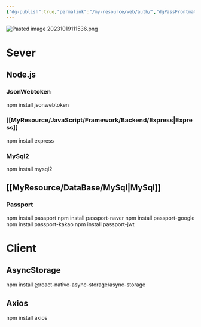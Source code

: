 ```yaml
---
{"dg-publish":true,"permalink":"/my-resource/web/auth/","dgPassFrontmatter":true,"created":"2023-12-13T17:50:08.585+09:00","updated":"2023-12-14T17:36:42.388+09:00"}
---
```



![Pasted image 20231019111536.png](/img/user/AttachedFile/Pasted%20image%2020231019111536.png)
# Sever
## Node.js
### JsonWebtoken
npm install jsonwebtoken
### [[MyResource/JavaScript/Framework/Backend/Express\|Express]]
npm install express
### MySql2
npm install mysql2
## [[MyResource/DataBase/MySql\|MySql]]

### Passport
npm install passport
npm install passport-naver
npm install passport-google
npm install passport-kakao
npm install passport-jwt

# Client
## AsyncStorage
npm install @react-native-async-storage/async-storage
## Axios
npm install axios